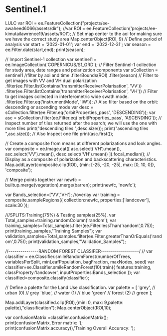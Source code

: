 # Sentinel.1
LULC
var ROI = ee.FeatureCollection("projects/ee-awaheed6066/assets/dir");
//var ROI = ee.FeatureCollection('projects/ee-kimutailawrence19/assets/ROI');
// Set map center to the aoi for making sure we have the correct study area
Map.centerObject(ROI, 9)
// Define period of analysis
var start = '2022-01-01';
var end = '2022-12-31';
var season = ee.Filter.date(start,end);
print(season);


// Import Sentinel-1 collection
var sentinel1 =  ee.ImageCollection('COPERNICUS/S1_GRD');
// Filter Sentinel-1 collection for study area, date ranges and polarization components
var sCollection =  sentinel1
                    //filter by aoi and time
                    .filterBounds(ROI)
                    .filter(season)
                    // Filter to get images with VV and VH dual polarization
                    .filter(ee.Filter.listContains('transmitterReceiverPolarisation', 'VV'))
                    .filter(ee.Filter.listContains('transmitterReceiverPolarisation', 'VH'))
                    // Filter to get images collected in interferometric wide swath mode.
                    .filter(ee.Filter.eq('instrumentMode', 'IW'));
// Also filter based on the orbit: descending or ascending mode
var desc = sCollection.filter(ee.Filter.eq('orbitProperties_pass', 'DESCENDING'));
var asc = sCollection.filter(ee.Filter.eq('orbitProperties_pass', 'ASCENDING'));
// Inspect number of tiles returned after the search; we will use the one with more tiles
print("descending tiles ",desc.size());
print("ascending tiles ",asc.size());
// Also Inspect one file
print(asc.first());

// Create a composite from means at different polarizations and look angles.
var composite = ee.Image.cat([
  asc.select('VH').mean(),
  asc.select('VV').mean(),
  desc.select('VH').mean()
]).focal_median();
// Display as a composite of polarization and backscattering characteristics.
Map.addLayer(composite.clip(ROI), {min: [-25, -20, -25], max: [0, 10, 0]}, 'composite');
  
// Merge points together
var newfc = builtup.merge(vegetation).merge(barren);
print(newfc, 'newfc');

var Bands_selection=['VV','VH'];
//overlay
var training = composite.sampleRegions({
  collection:newfc,
  properties:['landcover'],
  scale:30
});

///SPLITS:Training(75%) & Testing samples(25%).
var Total_samples=training.randomColumn('random');
var training_samples=Total_samples.filter(ee.Filter.lessThan('random',0.75));
print(training_samples,"Training Samples");
var validation_samples=Total_samples.filter(ee.Filter.greaterThanOrEquals('random',0.75));
print(validation_samples,"Validation_Samples");


//---------------RANDOM FOREST CLASSIFER-------------------/
// var classifier = ee.Classifier.smileRandomForest(numberOfTrees, variablesPerSplit, minLeafPopulation, bagFraction, maxNodes, seed)
var classifier=ee.Classifier.smileRandomForest(10).train({
features:training,
classProperty:'landcover',
inputProperties:Bands_selection
});
var classified=composite.classify(classifier);

// Define a palette for the Land Use classification.
var palette = [
  'grey', // urban (0)  // grey
  'blue', // water (1)  // blue
  'green' //  forest (2) // green
];

Map.addLayer(classified.clip(ROI),{min: 0, max: 9,palette: palette},"classification");
Map.centerObject(ROI,10);

var confusionMatrix =classifier.confusionMatrix();
print(confusionMatrix,'Error matrix: ');
print(confusionMatrix.accuracy(),'Training Overall Accuracy: ');


